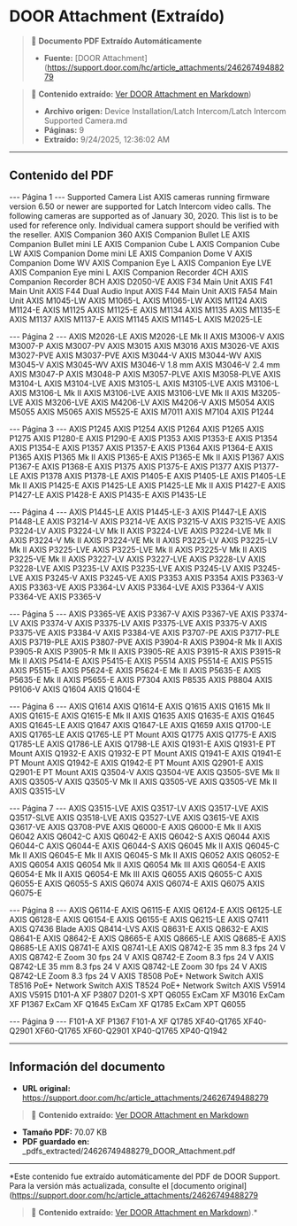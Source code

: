 # DOOR Attachment (Extraído)

> 📄 **Documento PDF Extraído Automáticamente**
> - **Fuente:** [DOOR Attachment](https://support.door.com/hc/article_attachments/24626749488279

> 📄 **Contenido extraído:** [Ver DOOR Attachment en Markdown](./24626749488279_DOOR_Attachment_extracted.md))
> - **Archivo origen:** Device Installation/Latch Intercom/Latch Intercom Supported Camera.md
> - **Páginas:** 9
> - **Extraído:** 9/24/2025, 12:36:02 AM

---

## Contenido del PDF


--- Página 1 ---
Supported Camera List  AXIS cameras running firmware version 6.50 or newer are supported for Latch Intercom video calls. The  following cameras are supported as of January 30, 2020. This list is to be used for reference only.  Individual camera support should be verified with the reseller.  AXIS Companion 360  AXIS Companion Bullet LE  AXIS Companion Bullet mini LE  AXIS Companion Cube L  AXIS Companion Cube LW  AXIS Companion Dome mini LE  AXIS Companion Dome V  AXIS Companion Dome WV  AXIS Companion Eye L  AXIS Companion Eye LVE  AXIS Companion Eye mini L  AXIS Companion Recorder 4CH  AXIS Companion Recorder 8CH  AXIS D2050-VE  AXIS F34 Main Unit  AXIS F41 Main Unit  AXIS F44 Dual Audio Input  AXIS F44 Main Unit  AXIS FA54 Main Unit  AXIS M1045-LW  AXIS M1065-L  AXIS M1065-LW  AXIS M1124  AXIS M1124-E  AXIS M1125  AXIS M1125-E  AXIS M1134  AXIS M1135  AXIS M1135-E  AXIS M1137  AXIS M1137-E  AXIS M1145  AXIS M1145-L  AXIS M2025-LE

--- Página 2 ---
AXIS M2026-LE  AXIS M2026-LE Mk II  AXIS M3006-V  AXIS M3007-P  AXIS M3007-PV  AXIS M3015  AXIS M3016  AXIS M3026-VE  AXIS M3027-PVE  AXIS M3037-PVE  AXIS M3044-V  AXIS M3044-WV  AXIS M3045-V  AXIS M3045-WV  AXIS M3046-V 1.8 mm  AXIS M3046-V 2.4 mm  AXIS M3047-P  AXIS M3048-P  AXIS M3057-PLVE  AXIS M3058-PLVE  AXIS M3104-L  AXIS M3104-LVE  AXIS M3105-L  AXIS M3105-LVE  AXIS M3106-L  AXIS M3106-L Mk II  AXIS M3106-LVE  AXIS M3106-LVE Mk II  AXIS M3205-LVE  AXIS M3206-LVE  AXIS M4206-LV  AXIS M4206-V  AXIS M5054  AXIS M5055  AXIS M5065  AXIS M5525-E  AXIS M7011  AXIS M7104  AXIS P1244

--- Página 3 ---
AXIS P1245  AXIS P1254  AXIS P1264  AXIS P1265  AXIS P1275  AXIS P1280-E  AXIS P1290-E  AXIS P1353  AXIS P1353-E  AXIS P1354  AXIS P1354-E  AXIS P1357  AXIS P1357-E  AXIS P1364  AXIS P1364-E  AXIS P1365  AXIS P1365 Mk II  AXIS P1365-E  AXIS P1365-E Mk II  AXIS P1367  AXIS P1367-E  AXIS P1368-E  AXIS P1375  AXIS P1375-E  AXIS P1377  AXIS P1377-LE  AXIS P1378  AXIS P1378-LE  AXIS P1405-E  AXIS P1405-LE  AXIS P1405-LE Mk II  AXIS P1425-E  AXIS P1425-LE  AXIS P1425-LE Mk II  AXIS P1427-E  AXIS P1427-LE  AXIS P1428-E  AXIS P1435-E  AXIS P1435-LE

--- Página 4 ---
AXIS P1445-LE  AXIS P1445-LE-3  AXIS P1447-LE  AXIS P1448-LE  AXIS P3214-V  AXIS P3214-VE  AXIS P3215-V  AXIS P3215-VE  AXIS P3224-LV  AXIS P3224-LV Mk II  AXIS P3224-LVE  AXIS P3224-LVE Mk II  AXIS P3224-V Mk II  AXIS P3224-VE Mk II  AXIS P3225-LV  AXIS P3225-LV Mk II  AXIS P3225-LVE  AXIS P3225-LVE Mk II  AXIS P3225-V Mk II  AXIS P3225-VE Mk II  AXIS P3227-LV  AXIS P3227-LVE  AXIS P3228-LV  AXIS P3228-LVE  AXIS P3235-LV  AXIS P3235-LVE  AXIS P3245-LV  AXIS P3245-LVE  AXIS P3245-V  AXIS P3245-VE  AXIS P3353  AXIS P3354  AXIS P3363-V  AXIS P3363-VE  AXIS P3364-LV  AXIS P3364-LVE  AXIS P3364-V  AXIS P3364-VE  AXIS P3365-V

--- Página 5 ---
AXIS P3365-VE  AXIS P3367-V  AXIS P3367-VE  AXIS P3374-LV  AXIS P3374-V  AXIS P3375-LV  AXIS P3375-LVE  AXIS P3375-V  AXIS P3375-VE  AXIS P3384-V  AXIS P3384-VE  AXIS P3707-PE  AXIS P3717-PLE  AXIS P3719-PLE  AXIS P3807-PVE  AXIS P3904-R  AXIS P3904-R Mk II  AXIS P3905-R  AXIS P3905-R Mk II  AXIS P3905-RE  AXIS P3915-R  AXIS P3915-R Mk II  AXIS P5414-E  AXIS P5415-E  AXIS P5514  AXIS P5514-E  AXIS P5515  AXIS P5515-E  AXIS P5624-E  AXIS P5624-E Mk II  AXIS P5635-E  AXIS P5635-E Mk II  AXIS P5655-E  AXIS P7304  AXIS P8535  AXIS P8804  AXIS P9106-V  AXIS Q1604  AXIS Q1604-E

--- Página 6 ---
AXIS Q1614  AXIS Q1614-E  AXIS Q1615  AXIS Q1615 Mk II  AXIS Q1615-E  AXIS Q1615-E Mk II  AXIS Q1635  AXIS Q1635-E  AXIS Q1645  AXIS Q1645-LE  AXIS Q1647  AXIS Q1647-LE  AXIS Q1659  AXIS Q1700-LE  AXIS Q1765-LE  AXIS Q1765-LE PT Mount  AXIS Q1775  AXIS Q1775-E  AXIS Q1785-LE  AXIS Q1786-LE  AXIS Q1798-LE  AXIS Q1931-E  AXIS Q1931-E PT Mount  AXIS Q1932-E  AXIS Q1932-E PT Mount  AXIS Q1941-E  AXIS Q1941-E PT Mount  AXIS Q1942-E  AXIS Q1942-E PT Mount  AXIS Q2901-E  AXIS Q2901-E PT Mount  AXIS Q3504-V  AXIS Q3504-VE  AXIS Q3505-SVE Mk II  AXIS Q3505-V  AXIS Q3505-V Mk II  AXIS Q3505-VE  AXIS Q3505-VE Mk II  AXIS Q3515-LV

--- Página 7 ---
AXIS Q3515-LVE  AXIS Q3517-LV  AXIS Q3517-LVE  AXIS Q3517-SLVE  AXIS Q3518-LVE  AXIS Q3527-LVE  AXIS Q3615-VE  AXIS Q3617-VE  AXIS Q3708-PVE  AXIS Q6000-E  AXIS Q6000-E Mk II  AXIS Q6042  AXIS Q6042-C  AXIS Q6042-E  AXIS Q6042-S  AXIS Q6044  AXIS Q6044-C  AXIS Q6044-E  AXIS Q6044-S  AXIS Q6045 Mk II  AXIS Q6045-C Mk II  AXIS Q6045-E Mk II  AXIS Q6045-S Mk II  AXIS Q6052  AXIS Q6052-E  AXIS Q6054  AXIS Q6054 Mk II  AXIS Q6054 Mk III  AXIS Q6054-E  AXIS Q6054-E Mk II  AXIS Q6054-E Mk III  AXIS Q6055  AXIS Q6055-C  AXIS Q6055-E  AXIS Q6055-S  AXIS Q6074  AXIS Q6074-E  AXIS Q6075  AXIS Q6075-E

--- Página 8 ---
AXIS Q6114-E  AXIS Q6115-E  AXIS Q6124-E  AXIS Q6125-LE  AXIS Q6128-E  AXIS Q6154-E  AXIS Q6155-E  AXIS Q6215-LE  AXIS Q7411  AXIS Q7436 Blade  AXIS Q8414-LVS  AXIS Q8631-E  AXIS Q8632-E  AXIS Q8641-E  AXIS Q8642-E  AXIS Q8665-E  AXIS Q8665-LE  AXIS Q8685-E  AXIS Q8685-LE  AXIS Q8741-E  AXIS Q8741-LE  AXIS Q8742-E 35 mm 8.3 fps 24 V  AXIS Q8742-E Zoom 30 fps 24 V  AXIS Q8742-E Zoom 8.3 fps 24 V  AXIS Q8742-LE 35 mm 8.3 fps 24 V  AXIS Q8742-LE Zoom 30 fps 24 V  AXIS Q8742-LE Zoom 8.3 fps 24 V  AXIS T8508 PoE+ Network Switch  AXIS T8516 PoE+ Network Switch  AXIS T8524 PoE+ Network Switch  AXIS V5914  AXIS V5915  D101-A XF P3807  D201-S XPT Q6055  ExCam XF M3016  ExCam XF P1367  ExCam XF Q1645  ExCam XF Q1785  ExCam XPT Q6055

--- Página 9 ---
F101-A XF P1367  F101-A XF Q1785  XF40-Q1765  XF40-Q2901  XF60-Q1765  XF60-Q2901  XP40-Q1765  XP40-Q1942


---

## Información del documento

- **URL original:** https://support.door.com/hc/article_attachments/24626749488279

> 📄 **Contenido extraído:** [Ver DOOR Attachment en Markdown](./24626749488279_DOOR_Attachment_extracted.md)
- **Tamaño PDF:** 70.07 KB
- **PDF guardado en:** _pdfs_extracted/24626749488279_DOOR_Attachment.pdf

---

*Este contenido fue extraído automáticamente del PDF de DOOR Support. Para la versión más actualizada, consulte el [documento original](https://support.door.com/hc/article_attachments/24626749488279

> 📄 **Contenido extraído:** [Ver DOOR Attachment en Markdown](./24626749488279_DOOR_Attachment_extracted.md)).*
